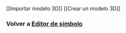 [[Importar modelo 3D]]
[[Crear un modelo 3D]]


### Volver a [Editor de simbolo](Editor%20de%20simbolo.md)
